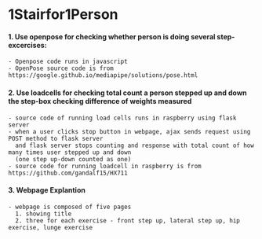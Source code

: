 # 1Stairfor1Person

#### 1. Use openpose for checking whether person is doing several step-excercises: 
```
- Openpose code runs in javascript
- OpenPose source code is from https://google.github.io/mediapipe/solutions/pose.html
```

#### 2. Use loadcells for checking total count a person stepped up and down the step-box checking difference of weights measured
```
- source code of running load cells runs in raspberry using flask server
- when a user clicks stop button in webpage, ajax sends request using POST method to flask server 
  and flask server stops counting and response with total count of how many times user stepped up and down 
  (one step up-down counted as one)
- source code for running loadcell in raspberry is from https://github.com/gandalf15/HX711
```

#### 3. Webpage Explantion
```
- webpage is composed of five pages
  1. showing title 
  2. three for each exercise - front step up, lateral step up, hip exercise, lunge exercise
```
